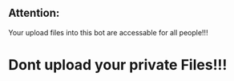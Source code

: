 Attention:
-----------
Your upload files into this bot are accessable for all people!!!


Dont upload your private Files!!!
======================================

